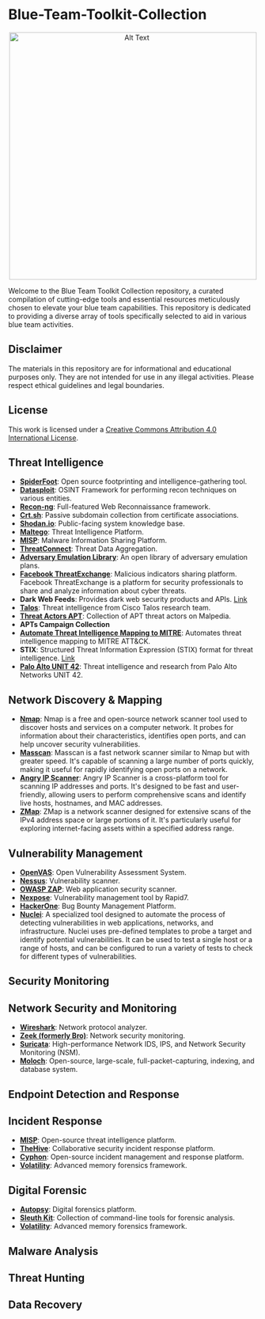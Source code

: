# Blue-Team-Toolkit-Collection

<p align="center">
  <img src="https://github.com/ZakiSamy/Blue-Team-Toolkit-Collection/assets/46085504/fa491f39-bbbf-410b-9736-67f383099e61" alt="Alt Text" width="500" />
</p>

Welcome to the Blue Team Toolkit Collection repository, a curated compilation of cutting-edge tools and essential resources meticulously chosen to elevate your blue team capabilities. This repository is dedicated to providing a diverse array of tools specifically selected to aid in various blue team activities.

## Disclaimer
The materials in this repository are for informational and educational purposes only. They are not intended for use in any illegal activities. Please respect ethical guidelines and legal boundaries.

## License
This work is licensed under a [Creative Commons Attribution 4.0 International License](LICENSE.md).

## Threat Intelligence
- [**SpiderFoot**](https://github.com/smicallef/spiderfoot): Open source footprinting and intelligence-gathering tool.
- [**Datasploit**](https://github.com/DataSploit/datasploit): OSINT Framework for performing recon techniques on various entities.
- [**Recon-ng**](https://bitbucket.org/LaNMaSteR53/recon-ng): Full-featured Web Reconnaissance framework.
- [**Crt.sh**](https://crt.sh/): Passive subdomain collection from certificate associations.
- [**Shodan.io**](https://www.shodan.io/): Public-facing system knowledge base.
- [**Maltego**](https://www.maltego.com/solutions/cyber-threat-intelligence/): Threat Intelligence Platform.
- [**MISP**](https://www.misp-project.org/): Malware Information Sharing Platform.
- [**ThreatConnect**](https://threatconnect.com/threat-intelligence-platform/): Threat Data Aggregation.
- [**Adversary Emulation Library**](https://github.com/center-for-threat-informed-defense/adversary_emulation_library): An open library of adversary emulation plans.
- [**Facebook ThreatExchange**](https://developers.facebook.com/docs/threat-exchange/getting-started): Malicious indicators sharing platform. Facebook ThreatExchange is a platform for security professionals to share and analyze information about cyber threats.
- **Dark Web Feeds**: Provides dark web security products and APIs. [Link](https://www.slcyber.io/dark-web-security-products/apis/)
- [**Talos**](https://www.talosintelligence.com/): Threat intelligence from Cisco Talos research team.
- [**Threat Actors APT**](https://malpedia.caad.fkie.fraunhofer.de/actors): Collection of APT threat actors on Malpedia.
- **APTs Campaign Collection**
- [**Automate Threat Intelligence Mapping to MITRE**](https://github.com/center-for-threat-informed-defense/tram/): Automates threat intelligence mapping to MITRE ATT&CK.
- **STIX**: Structured Threat Information Expression (STIX) format for threat intelligence. [Link](https://oasis-open.github.io/cti-documentation/stix/intro)
- [**Palo Alto UNIT 42**](https://www.paloaltonetworks.com/unit42/): Threat intelligence and research from Palo Alto Networks UNIT 42.


  
## Network Discovery & Mapping
- [**Nmap**](https://nmap.org/): Nmap is a free and open-source network scanner tool used to discover hosts and services on a computer network. It probes for information about their characteristics, identifies open ports, and can help uncover security vulnerabilities.
- [**Masscan**](https://github.com/robertdavidgraham/masscan): Masscan is a fast network scanner similar to Nmap but with greater speed. It's capable of scanning a large number of ports quickly, making it useful for rapidly identifying open ports on a network.
- [**Angry IP Scanner**](https://angryip.org): Angry IP Scanner is a cross-platform tool for scanning IP addresses and ports. It's designed to be fast and user-friendly, allowing users to perform comprehensive scans and identify live hosts, hostnames, and MAC addresses.
- [**ZMap**](https://github.com/zmap/zmap): ZMap is a network scanner designed for extensive scans of the IPv4 address space or large portions of it. It's particularly useful for exploring internet-facing assets within a specified address range.
  
## Vulnerability Management
- [**OpenVAS**](https://www.openvas.org/): Open Vulnerability Assessment System.
- [**Nessus**](https://www.tenable.com/products/nessus): Vulnerability scanner.
- [**OWASP ZAP**](https://www.zaproxy.org/): Web application security scanner.
- [**Nexpose**](https://www.rapid7.com/products/nexpose/): Vulnerability management tool by Rapid7.
- [**HackerOne**](https://www.hackerone.com/): Bug Bounty Management Platform.
- [**Nuclei**](https://nuclei.projectdiscovery.io/nuclei/get-started/): A specialized tool designed to automate the process of detecting vulnerabilities in web applications, networks, and infrastructure. Nuclei uses pre-defined templates to probe a target and identify potential vulnerabilities. It can be used to test a single host or a range of hosts, and can be configured to run a variety of tests to check for different types of vulnerabilities.



## Security Monitoring

## Network Security and Monitoring
- [**Wireshark**](https://www.wireshark.org/): Network protocol analyzer.
- [**Zeek (formerly Bro)**](https://zeek.org/): Network security monitoring.
- [**Suricata**](https://suricata-ids.org/): High-performance Network IDS, IPS, and Network Security Monitoring (NSM).
- [**Moloch**](https://github.com/aol/moloch): Open-source, large-scale, full-packet-capturing, indexing, and database system.
  
## Endpoint Detection and Response

## Incident Response
- [**MISP**](https://www.misp-project.org/): Open-source threat intelligence platform.
- [**TheHive**](https://thehive-project.org/): Collaborative security incident response platform.
- [**Cyphon**](https://github.com/CyphonProject/cyphon): Open-source incident management and response platform.
- [**Volatility**](https://github.com/volatilityfoundation/volatility): Advanced memory forensics framework.
  
## Digital Forensic
- [**Autopsy**](https://www.sleuthkit.org/autopsy/): Digital forensics platform.
- [**Sleuth Kit**](https://www.sleuthkit.org/): Collection of command-line tools for forensic analysis.
- [**Volatility**](https://github.com/volatilityfoundation/volatility): Advanced memory forensics framework.

## Malware Analysis

## Threat Hunting

## Data Recovery
